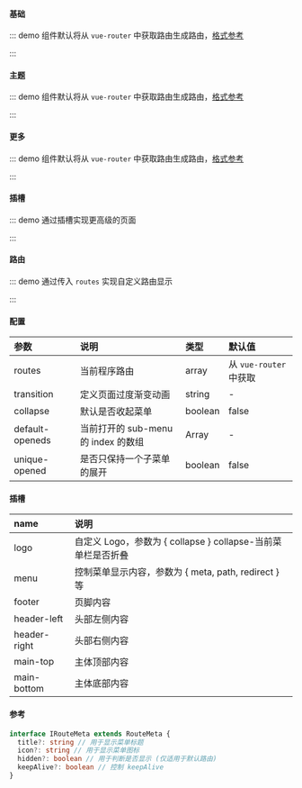 #### 基础

::: demo 组件默认将从 `vue-router` 中获取路由生成路由，[格式参考](#参考)

<template>
  <ele-layout class="demo-layout" />
</template>

<style>
.demo-layout {
  border: 1px solid whitesmoke;
  height: 460px;
}
</style>

:::

#### 主题

::: demo 组件默认将从 `vue-router` 中获取路由生成路由，[格式参考](#参考)

<template>
  <ele-layout theme="black" class="demo-layout" />
</template>

<style>
.demo-layout {
  border: 1px solid whitesmoke;
  height: 460px;
}
</style>

:::

#### 更多

::: demo 组件默认将从 `vue-router` 中获取路由生成路由，[格式参考](#参考)

<template>
  <ele-layout class="demo-layout" multi-tab="true" breadcrumb="true">
    <template #logo></template>
  </ele-layout>
</template>

<style>
.demo-layout {
  border: 1px solid whitesmoke;
  height: 460px;
}
</style>

:::

#### 插槽

::: demo 通过插槽实现更高级的页面

<template>
  <ele-layout class="demo-layout">
    <template #logo="{ collapse }">
      <span style="line-height: 54px">{{ collapse ? '图标' : '图标' }}</span>
    </template>
    <template #header-left>
      <span>左侧</span>
    </template>
    <template #header-right>
      <span>右侧</span>
    </template>
  </ele-layout>
</template>

<style>
.demo-layout {
  border: 1px solid whitesmoke;
  height: 460px;
}
</style>

:::

#### 路由

::: demo 通过传入 `routes` 实现自定义路由显示

<template>
  <ele-layout :routes="routes" class="demo-layout" />
</template>

<script>
import { computed } from 'vue'
import { useRouter } from 'vue-router'

export default {
  setup() {
    const router = useRouter()
    const routes = computed(() => {
      const _routes = router.options.routes
      return _routes.find(item => item.path === '/zh-CN/components/').children
    })

    return {
      routes,
    }
  }
}
</script>

<style>
.demo-layout {
  border: 1px solid whitesmoke;
  height: 460px;
}
</style>

:::

#### 配置

| 参数            | 说明                                | 类型    | 默认值                 |
| :-------------- | :---------------------------------- | :------ | :--------------------- |
| routes          | 当前程序路由                        | array   | 从 `vue-router` 中获取 |
| transition      | 定义页面过度渐变动画                | string  | -                      |
| collapse        | 默认是否收起菜单                    | boolean | false                  |
| default-openeds | 当前打开的 sub-menu 的 index 的数组 | Array   | -                      |
| unique-opened   | 是否只保持一个子菜单的展开          | boolean | false                  |

#### 插槽

| name         | 说明                                                         |
| :----------- | :----------------------------------------------------------- |
| logo         | 自定义 Logo，参数为 { collapse } collapse-当前菜单栏是否折叠 |
| menu         | 控制菜单显示内容，参数为 { meta, path, redirect } 等         |
| footer       | 页脚内容                                                     |
| header-left  | 头部左侧内容                                                 |
| header-right | 头部右侧内容                                                 |
| main-top     | 主体顶部内容                                                 |
| main-bottom  | 主体底部内容                                                 |

#### 参考

```ts
interface IRouteMeta extends RouteMeta {
  title?: string // 用于显示菜单标题
  icon?: string // 用于显示菜单图标
  hidden?: boolean // 用于判断是否显示 (仅适用于默认路由)
  keepAlive?: boolean // 控制 keepAlive
}
```
